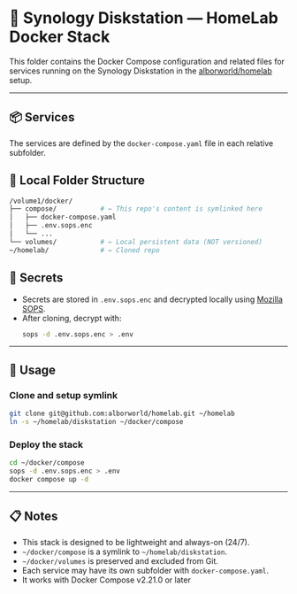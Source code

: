 # 🧪 Synology Diskstation — HomeLab Docker Stack

This folder contains the Docker Compose configuration and related files for services running on the Synology Diskstation in the [alborworld/homelab](https://github.com/alborworld/homelab) setup.

---

## 📦 Services

The services are defined by the `docker-compose.yaml` file in each relative subfolder.

## 📂 Local Folder Structure

```bash
/volume1/docker/
├── compose/           # ← This repo's content is symlinked here
│   ├── docker-compose.yaml
│   ├── .env.sops.enc
│   └── ...
└── volumes/           # ← Local persistent data (NOT versioned)
~/homelab/             # ← Cloned repo
```

## 🔐 Secrets

- Secrets are stored in `.env.sops.enc` and decrypted locally using [Mozilla SOPS](https://github.com/mozilla/sops).
- After cloning, decrypt with:
  ```bash
  sops -d .env.sops.enc > .env
  ```

---

## 🚀 Usage

### Clone and setup symlink

```bash
git clone git@github.com:alborworld/homelab.git ~/homelab
ln -s ~/homelab/diskstation ~/docker/compose
```

### Deploy the stack

```bash
cd ~/docker/compose
sops -d .env.sops.enc > .env
docker compose up -d
```

---

## 📋 Notes

- This stack is designed to be lightweight and always-on (24/7).
- `~/docker/compose` is a symlink to `~/homelab/diskstation`.
- `~/docker/volumes` is preserved and excluded from Git.
- Each service may have its own subfolder with `docker-compose.yaml`.
- It works with Docker Compose v2.21.0 or later

